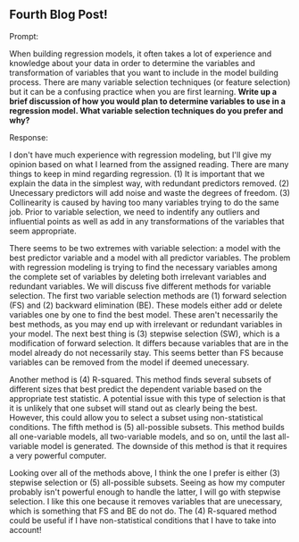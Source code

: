 ## Fourth Blog Post!

Prompt: 

When building regression models, it often takes a lot of experience and knowledge about your data in order to determine the variables and transformation of variables that you want to include in the model building process.  There are many variable selection techniques (or feature selection) but it can be a confusing practice when you are first learning. **Write up a brief discussion of how you would plan to determine variables to use in a regression model.  What variable selection techniques do you prefer and why?**

Response:

I don't have much experience with regression modeling, but I'll give my opinion based on what I learned from the assigned reading. There are many things to keep in mind regarding regression. (1) It is important that we explain the data in the simplest way, with redundant predictors removed. (2) Unecessary predictors will add noise and waste the degrees of freedom. (3) Collinearity is caused by having too many variables trying to do the same job. Prior to variable selection, we need to indentify any outliers and influential points as well as add in any transformations of the variables that seem appropriate. 

There seems to be two extremes with variable selection: a model with the best predictor variable and a model with all predictor variables. The problem with regression modeling is trying to find the necessary variables among the complete set of variables by deleting both irrelevant variables and redundant variables. We will discuss five different methods for variable selection. The first two variable selection methods are (1) forward selection (FS) and (2) backward elimination (BE). These models either add or delete variables one by one to find the best model. These aren't necessarily the best methods, as you may end up with irrelevant or redundant variables in your model. The next best thing is (3) stepwise selection (SW), which is a modification of forward selection. It differs because variables that are in the model already do not necessarily stay. This seems better than FS because variables can be removed from the model if deemed unecessary. 

Another method is (4) R-squared. This method finds several subsets of different sizes that best predict the dependent variable based on the appropriate test statistic. A potential issue with this type of selection is that it is unlikely that one subset will stand out as clearly being the best. However, this could allow you to select a subset using non-statistical conditions. The fifth method is (5) all-possible subsets. This method builds all one-variable models, all two-variable models, and so on, until the last all-variable model is generated. The downside of this method is that it requires a very powerful computer.

Looking over all of the methods above, I think the one I prefer is either (3) stepwise selection or (5) all-possible subsets. Seeing as how my computer probably isn't powerful enough to handle the latter, I will go with stepwise selection. I like this one because it removes variables that are unecessary, which is something that FS and BE do not do. The (4) R-squared method could be useful if I have non-statistical conditions that I have to take into account!
